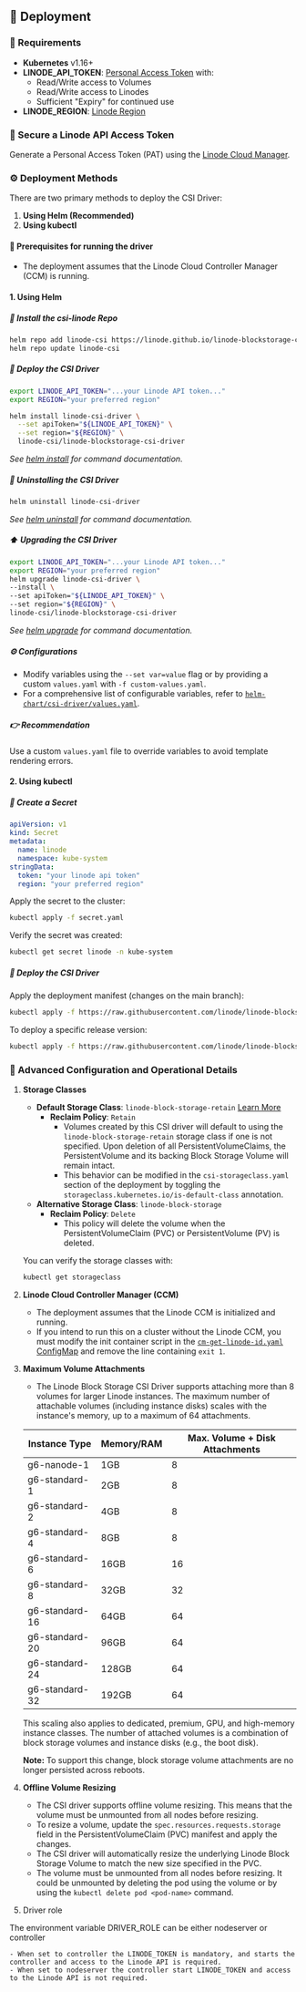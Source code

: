 ## 🚀 Deployment

### 🔧 Requirements

- **Kubernetes** v1.16+
- **LINODE_API_TOKEN**: [Personal Access Token](https://cloud.linode.com/profile/tokens) with:
  - Read/Write access to Volumes
  - Read/Write access to Linodes
  - Sufficient "Expiry" for continued use
- **LINODE_REGION**: [Linode Region](https://api.linode.com/v4/regions)

### 🔐 Secure a Linode API Access Token

Generate a Personal Access Token (PAT) using the [Linode Cloud Manager](https://cloud.linode.com/profile/tokens).

### ⚙️ Deployment Methods

There are two primary methods to deploy the CSI Driver:

1. **Using Helm (Recommended)**
2. **Using kubectl**

#### 🔧 Prerequisites for running the driver

- The deployment assumes that the Linode Cloud Controller Manager (CCM) is running.

#### 1. Using Helm

##### 🔄 Install the csi-linode Repo

```sh
helm repo add linode-csi https://linode.github.io/linode-blockstorage-csi-driver/
helm repo update linode-csi
```

##### 🚀 Deploy the CSI Driver

```sh
export LINODE_API_TOKEN="...your Linode API token..."
export REGION="your preferred region"

helm install linode-csi-driver \
  --set apiToken="${LINODE_API_TOKEN}" \
  --set region="${REGION}" \
  linode-csi/linode-blockstorage-csi-driver
```

_See [helm install](https://helm.sh/docs/helm/helm_install/) for command documentation._

##### 🧹 Uninstalling the CSI Driver

```sh
helm uninstall linode-csi-driver
```

_See [helm uninstall](https://helm.sh/docs/helm/helm_uninstall/) for command documentation._

##### ⬆️ Upgrading the CSI Driver

```sh
export LINODE_API_TOKEN="...your Linode API token..."
export REGION="your preferred region"
helm upgrade linode-csi-driver \
--install \
--set apiToken="${LINODE_API_TOKEN}" \
--set region="${REGION}" \
linode-csi/linode-blockstorage-csi-driver
```

_See [helm upgrade](https://helm.sh/docs/helm/helm_upgrade/) for command documentation._

##### ⚙️ Configurations

- Modify variables using the `--set var=value` flag or by providing a custom `values.yaml` with `-f custom-values.yaml`.
- For a comprehensive list of configurable variables, refer to [`helm-chart/csi-driver/values.yaml`](https://github.com/linode/linode-blockstorage-csi-driver/blob/main/helm-chart/csi-driver/values.yaml).

##### 👉 Recommendation

Use a custom `values.yaml` file to override variables to avoid template rendering errors.

#### 2. Using kubectl

##### 🔑 Create a Secret

```yaml
apiVersion: v1
kind: Secret
metadata:
  name: linode
  namespace: kube-system
stringData:
  token: "your linode api token"
  region: "your preferred region"
```

Apply the secret to the cluster:

```sh
kubectl apply -f secret.yaml
```
Verify the secret was created:

```sh
kubectl get secret linode -n kube-system
```

##### 🚀 Deploy the CSI Driver

Apply the deployment manifest (changes on the main branch):

```sh
kubectl apply -f https://raw.githubusercontent.com/linode/linode-blockstorage-csi-driver/master/internal/driver/deploy/releases/linode-blockstorage-csi-driver.yaml
```

To deploy a specific release version:

```sh
kubectl apply -f https://raw.githubusercontent.com/linode/linode-blockstorage-csi-driver/master/internal/driver/deploy/releases/linode-blockstorage-csi-driver-v0.5.3.yaml
```

### 🔧 Advanced Configuration and Operational Details

1. **Storage Classes**
   - **Default Storage Class**: `linode-block-storage-retain` [Learn More](https://kubernetes.io/docs/tasks/administer-cluster/change-default-storage-class/)
     - **Reclaim Policy**: `Retain`
       - Volumes created by this CSI driver will default to using the `linode-block-storage-retain` storage class if one is not specified. Upon deletion of all PersistentVolumeClaims, the PersistentVolume and its backing Block Storage Volume will remain intact.
       - This behavior can be modified in the `csi-storageclass.yaml` section of the deployment by toggling the `storageclass.kubernetes.io/is-default-class` annotation.
   - **Alternative Storage Class**: `linode-block-storage`
     - **Reclaim Policy**: `Delete`
       - This policy will delete the volume when the PersistentVolumeClaim (PVC) or PersistentVolume (PV) is deleted.

    You can verify the storage classes with:

    ```sh
    kubectl get storageclass
    ```

2. **Linode Cloud Controller Manager (CCM)**
   - The deployment assumes that the Linode CCM is initialized and running.
   - If you intend to run this on a cluster without the Linode CCM, you must modify the init container script in the [`cm-get-linode-id.yaml` ConfigMap](https://github.com/linode/linode-blockstorage-csi-driver/blob/main/deploy/kubernetes/base/cm-get-linode-id.yaml) and remove the line containing `exit 1`.

3. **Maximum Volume Attachments**
   - The Linode Block Storage CSI Driver supports attaching more than 8 volumes for larger Linode instances. The maximum number of attachable volumes (including instance disks) scales with the instance's memory, up to a maximum of 64 attachments.

   | Instance Type | Memory/RAM | Max. Volume + Disk Attachments |
   |---------------|------------|--------------------------------|
   | g6-nanode-1   | 1GB        | 8                              |
   | g6-standard-1 | 2GB        | 8                              |
   | g6-standard-2 | 4GB        | 8                              |
   | g6-standard-4 | 8GB        | 8                              |
   | g6-standard-6 | 16GB       | 16                             |
   | g6-standard-8 | 32GB       | 32                             |
   | g6-standard-16| 64GB       | 64                             |
   | g6-standard-20| 96GB       | 64                             |
   | g6-standard-24| 128GB      | 64                             |
   | g6-standard-32| 192GB      | 64                             |

   This scaling also applies to dedicated, premium, GPU, and high-memory instance classes. The number of attached volumes is a combination of block storage volumes and instance disks (e.g., the boot disk).

   **Note:** To support this change, block storage volume attachments are no longer persisted across reboots.

4. **Offline Volume Resizing**

    - The CSI driver supports offline volume resizing. This means that the volume must be unmounted from all nodes before resizing.
    - To resize a volume, update the `spec.resources.requests.storage` field in the PersistentVolumeClaim (PVC) manifest and apply the changes.
    - The CSI driver will automatically resize the underlying Linode Block Storage Volume to match the new size specified in the PVC.
    - The volume must be unmounted from all nodes before resizing.
      It could be unmounted by deleting the pod using the volume or by using the `kubectl delete pod <pod-name>` command.

5. Driver role

The environment variable DRIVER_ROLE can be either nodeserver or controller

    - When set to controller the LINODE_TOKEN is mandatory, and starts the controller and access to the Linode API is required.
    - When set to nodeserver the controller start LINODE_TOKEN and access to the Linode API is not required.
